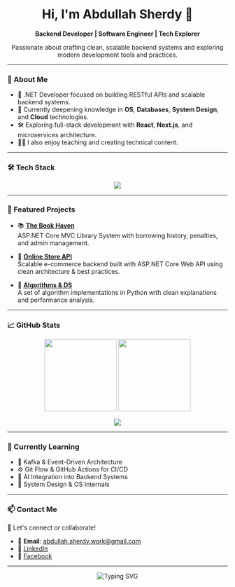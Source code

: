 <h1 align="center">Hi, I'm Abdullah Sherdy 👋</h1>

<p align="center">
  <b>Backend Developer | Software Engineer | Tech Explorer</b>
</p>

<p align="center">
  Passionate about crafting clean, scalable backend systems and exploring modern development tools and practices.
</p>

---

### 🚀 About Me

- 🔧 .NET Developer focused on building RESTful APIs and scalable backend systems.
- 🧠 Currently deepening knowledge in **OS**, **Databases**, **System Design**, and **Cloud** technologies.
- 🛠️ Exploring full-stack development with **React**, **Next.js**, and microservices architecture.
- 👨‍🏫 I also enjoy teaching and creating technical content.

---

### 🛠️ Tech Stack

<p align="center">
  <img src="https://skillicons.dev/icons?i=dotnet,spring,cs,python,cpp,java,javascript,ts,react,nextjs,nodejs,express,,mongodb,mysql,postgresql,postman,git,docker,linux,azure,vscode,vim,tensorflow,visualstudio" />
</p>

---

### 💼 Featured Projects

- 📚 [**The Book Haven**](https://github.com/abdullahsherdy/The-Book-Haven)  
  ASP.NET Core MVC Library System with borrowing history, penalties, and admin management.

- 🛒 [**Online Store API**](https://github.com/abdullahsherdy/OnlineStoreAPI-NTier)  
  Scalable e-commerce backend built with ASP.NET Core Web API using clean architecture & best practices.

- 🧠 [**Algorithms & DS**](https://github.com/abdullahsherdy/algorithms)  
  A set of algorithm implementations in Python with clean explanations and performance analysis.

---

### 📈 GitHub Stats

<p align="center">
  <img src="https://github-readme-stats.vercel.app/api?username=abdullahsherdy&show_icons=true&theme=radical" height="165" />
  <img src="https://github-readme-stats.vercel.app/api/top-langs/?username=abdullahsherdy&layout=compact&theme=radical" height="165" />
</p>

<p align="center">
  <img src="https://github-readme-streak-stats.herokuapp.com/?user=abdullahsherdy&theme=radical" />
</p>

---

### 🌱 Currently Learning

- 🔁 Kafka & Event-Driven Architecture  
- ⚙️ Git Flow & GitHub Actions for CI/CD  
- 🤖 AI Integration into Backend Systems  
- 🧰 System Design & OS Internals

---

### 📫 Contact Me

<p align="left">
  💬 Let's connect or collaborate!  
</p>

- 📧 **Email**: [abdullah.sherdy.work@gmail.com](mailto:abdullah.sherdy.work@gmail.com)  
- 💼 [LinkedIn](https://www.linkedin.com/in/abdullahsherdy)  
- 💬 [Facebook](https://www.facebook.com/profile.php?id=100038535590675)

---

<p align="center">
  <img src="https://readme-typing-svg.herokuapp.com?font=Fira+Code&size=22&duration=3000&pause=1000&color=F7F7F7&center=true&vCenter=true&width=435&lines=Happy+Coding+%F0%9F%9A%80;Always+Learning+%F0%9F%93%9A;Building+Something+Cool!+%F0%9F%A7%AA" alt="Typing SVG" />
</p>
